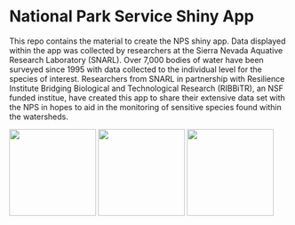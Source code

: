 # National Park Service Shiny App

This repo contains the material to create the NPS shiny app. Data displayed within the app was collected by researchers at the Sierra Nevada Aquative Research Laboratory (SNARL). Over 7,000 bodies of water have been surveyed since 1995 with data collected to the individual level for the species of interest. Researchers from SNARL in partnership with Resilience Institute Bridging Biological and Technological Research (RIBBiTR), an NSF funded institue, have created this app to share their extensive data set with the NPS in hopes to aid in the monitoring of sensitive species found within the watersheds.

<img src="https://user-images.githubusercontent.com/88209553/192006853-fff68790-e932-465d-84a7-63bfc2d17426.png" width="156"> <img src="https://user-images.githubusercontent.com/88209553/192006723-fb1e6d6b-57d3-4fee-97ea-e7a90a7de3ae.png" width="156">  <img src="https://github.com/Jake-Eisaguirre/NPS_Shiny/blob/main/NPS_ShinyApp/www/nps.png" width="156">
